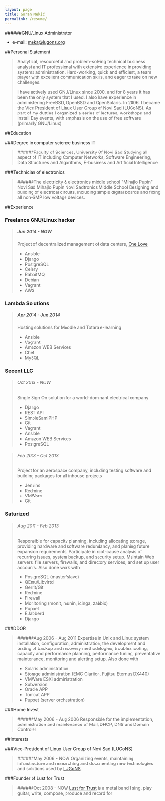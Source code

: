 ```yaml
---
layout: page
title: Goran Mekić
permalink: /resume/
---
```



######GNU/Linux Administrator

- e-mail: meka@lugons.org

##Personal Statement

> Analytical, resourceful and problem-solving technical business analyst and IT professional with extensive experience in providing systems administration. Hard-working, quick and efficient, a team player with excellent communication skills, and eager to take on new challenges.
>
> I have actively used GNU/Linux  since 2000. and for 8 years it has been the only system that I used. I also have experience in administering FreeBSD, OpenBSD and OpenSolaris. In 2006. I became the Vice President of Linux User Group of Novi Sad (LUGoNS). As part of my dutties I organized a series of lectures, workshops and Install Day events, with emphasis on the use of free software (primarily GNU/Linux)

##Education

###Degree in computer science business IT
> ######Faculty of Sciences, University Of Novi Sad
> Studying all aspect of IT including Computer Networks, Software Engineering, Data Structures and Algorithms, E-business and Artificial Intelligence

###Technician of electronics
> ######The electricity & electronics middle school "Mihajlo Pupin" Novi Sad
> Mihajlo Pupin Novi Sadtronics Middle School
> Designing and building of electrical circuits, including simple digital boards and fixing all non-SMP low voltage devices.

##Experience

### Freelance GNU/Linux hacker
> ##### Jun 2014 - NOW
> Project of decentralized management of data centers, [One Love](https://github.com/one-love/one-love)
>
> - Ansible
> - Django
> - PostgreSQL
> - Celery
> - RabbitMQ
> - Debian
> - Vagrant
> - AWS

### Lambda Solutions
> ##### Apr 2014 - Jun 2014
> Hosting solutions for Moodle and Totara e-learning
>
> - Ansible
> - Vagrant
> - Amazon WEB Services
> - Chef
> - MySQL

### Secent LLC
> ###### Oct 2013 - NOW
> Single Sign On solution for a world-dominant electrical company
>
> - Django
> - REST API
> - SimpleSamlPHP
> - Git
> - Vagrant
> - Ansible
> - Amazon WEB Services
> - PostgreSQL

> ###### Feb 2013 - Oct 2013
> Project for an aerospace company, including testing software and building packages for all inhouse projects
>
> - Jenkins
> - Redmine
> - VMWare
> - Git

### Saturized
> ###### Aug 2011 - Feb 2013
> Responsible for capacity planning, including allocating storage, providing hardware and software redundancy, and planing future expansion requirements. Participate in root-cause analysis of recurring issues, system backup, and security setup. Maintain Web servers, file servers, firewalls, and directory services, and set up user accounts. Also done work with
>
> - PostgreSQL (master/slave)
> - QEmu/Libvirtd
> - Gerrit/Git
> - Redmine
> - Firewall
> - Monitoring (monit, munin, icinga, zabbix)
> - Puppet
> - EJabberd
> - Django

###DDOR
> ######Aug 2006 - Aug 2011
> Expertise in Unix and Linux system installation, configuration, administration, the development and testing of backup and recovery methodologies, troubleshooting, capacity and performance planning, performance tuning, preventative maintenance, monitoring and alerting setup. Also done with
>
> - Solaris administration
> - Storage administration (EMC Clariion, Fujitsu Eternus DX440)
> - VMWare ESXi administration
> - Subversion
> - Oracle APP
> - Tomcat APP
> - Puppet (server orchestration)

###Home Invest
> ######May 2006 - Aug 2006
> Responsible for the implementation, administration and maintenance of Mail, DHCP, DNS and Domain Controler

##Interests

###Vice-President of Linux User Group of Novi Sad (LUGoNS)
> ######May 2006 - NOW
> Organizing events, maintaining infrastructure and researching and documenting new technologies and solutions used by [LUGoNS](https://lugons.org/)

###Founder of Lust for Trust
> ######Oct 2008 - NOW
> [Lust for Trust](https://www.facebook.com/lustfortrust) is a metal band I sing, play guitar, write, compose, produce and record for
